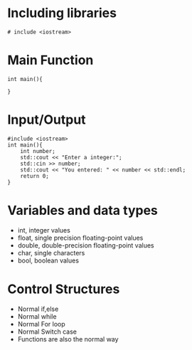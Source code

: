 # Including libraries 
```
# include <iostream>
```
# Main Function
```
int main(){

}
```
# Input/Output
```
#include <iostream>
int main(){
    int number;
    std::cout << "Enter a integer:";
    std::cin >> number;
    std::cout << "You entered: " << number << std::endl;
    return 0;
}
```
# Variables and data types
- int, integer values
- float, single precision floating-point values
- double, double-precision floating-point values
- char, single characters
- bool, boolean values
# Control Structures
- Normal if,else
- Normal while
- Normal For loop
- Normal Switch case
- Functions are also the normal way